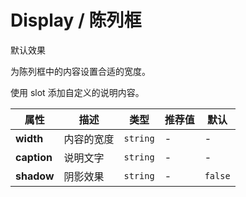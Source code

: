 # Display / 陈列框

<ex-code name="ex-display-basic">

默认效果

</ex-code>

<ex-code name="ex-display-width">

为陈列框中的内容设置合适的宽度。

</ex-code>

<ex-code name="ex-display-caption">

使用 <g-code>slot</g-code> 添加自定义的说明内容。

</ex-code>

<ex-footer>

| 属性        | 描述       | 类型     | 推荐值 | 默认    |
| ----------- | ---------- | -------- | ------ | ------- |
| **width**   | 内容的宽度 | `string` | -      | -       |
| **caption** | 说明文字   | `string` | -      | -       |
| **shadow**  | 阴影效果   | `string` | -      | `false` |

</ex-footer>
